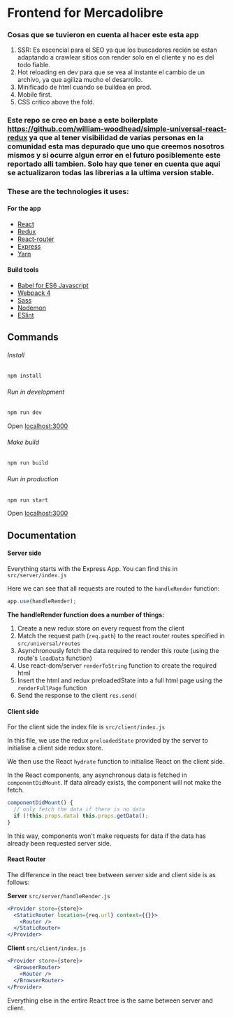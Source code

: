 # Frontend for Mercadolibre

### Cosas que se tuvieron en cuenta al hacer este esta app

1. SSR: Es escencial para el SEO ya que los buscadores recién se estan adaptando a crawlear sitios con render solo en el cliente y no es del todo fiable.
2. Hot reloading en dev para que se vea al instante el cambio de un archivo, ya que agiliza mucho el desarrollo.
3. Minificado de html cuando se buildea en prod.
4. Mobile first.
5. CSS critico above the fold.

### Este repo se creo en base a este boilerplate https://github.com/william-woodhead/simple-universal-react-redux ya que al tener visibilidad de varias personas en la comunidad esta mas depurado que uno que creemos nosotros mismos y si ocurre algun error en el futuro posiblemente este reportado alli tambien. Solo hay que tener en cuenta que aqui se actualizaron todas las librerias a la ultima version stable.

### These are the technologies it uses:

#### For the app

- [React](https://reactjs.org/)
- [Redux](https://redux.js.org/)
- [React-router](https://reacttraining.com/react-router/web)
- [Express](http://expressjs.com/)
- [Yarn](https://yarnpkg.com/lang/en/)

#### Build tools

- [Babel for ES6 Javascript](https://babeljs.io/)
- [Webpack 4](https://webpack.js.org/)
- [Sass](http://sass-lang.com/)
- [Nodemon](https://nodemon.io/)
- [ESlint](https://eslint.org/)

## Commands

###### Install

```bash
npm install
```

###### Run in development

```bash
npm run dev
```

Open [localhost:3000](http://localhost:3000)

###### Make build

```bash
npm run build
```

###### Run in production

```bash
npm run start
```

Open [localhost:3000](http://localhost:3000)

## Documentation

#### Server side

Everything starts with the Express App.
You can find this in `src/server/index.js`

Here we can see that all requests are routed to the `handleRender` function:

```javascript
app.use(handleRender);
```

**The handleRender function does a number of things:**

1. Create a new redux store on every request from the client
1. Match the request path (`req.path`) to the react router routes specified in `src/universal/routes`
1. Asynchronously fetch the data required to render this route (using the route's `loadData` function)
1. Use react-dom/server `renderToString` function to create the required html
1. Insert the html and redux preloadedState into a full html page using the `renderFullPage` function
1. Send the response to the client `res.send(`

#### Client side

For the client side the index file is `src/client/index.js`

In this file, we use the redux `preloadedState` provided by the server to initialise a client side redux store.

We then use the React `hydrate` function to initialise React on the client side.

In the React components, any asynchronous data is fetched in `componentDidMount`. If data already exists, the component will not make the fetch.

```javascript
componentDidMount() {
  // only fetch the data if there is no data
  if (!this.props.data) this.props.getData();
}
```

In this way, components won't make requests for data if the data has already been requested server side.

#### React Router

The difference in the react tree between server side and client side is as follows:

**Server** `src/server/handleRender.js`

```jsx
<Provider store={store}>
  <StaticRouter location={req.url} context={{}}>
    <Router />
  </StaticRouter>
</Provider>
```

**Client** `src/client/index.js`

```jsx
<Provider store={store}>
  <BrowserRouter>
    <Router />
  </BrowserRouter>
</Provider>
```

Everything else in the entire React tree is the same between server and client.